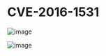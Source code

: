 # CVE-2016-1531

![image](https://user-images.githubusercontent.com/66146701/225934495-55b33abb-e7a6-44ec-a1b2-634fa8afa61d.png)

![image](https://user-images.githubusercontent.com/66146701/225934576-0c3d5270-6f8b-4ad8-a8d8-3c04b5746222.png)

